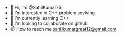 - 👋 Hi, I’m @SahilKumar75
- 👀 I’m interested in C++ problem sovlving
- 🌱 I’m currently learning C++
- 💞️ I’m looking to collaborate on github
- 📫 How to reach me sahilkumargreat12@gmail.com

<!---
SahilKumar75/SahilKumar75 is a ✨ special ✨ repository because its `README.md` (this file) appears on your GitHub profile.
You can click the Preview link to take a look at your changes.
--->

